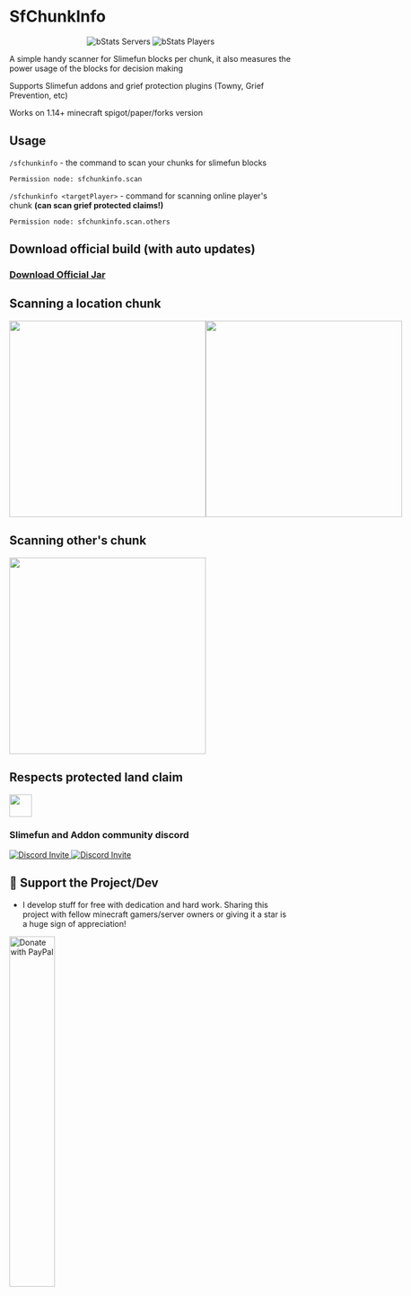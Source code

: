 # SfChunkInfo

<div align="center">

![bStats Servers](https://img.shields.io/bstats/servers/13713)
![bStats Players](https://img.shields.io/bstats/players/13713)

</div>

A simple handy scanner for Slimefun blocks per chunk, it also measures the power usage of the blocks for decision making

Supports Slimefun addons and grief protection plugins (Towny, Grief Prevention, etc)

Works on 1.14+ minecraft spigot/paper/forks version

## Usage
```/sfchunkinfo``` - the command to scan your chunks for slimefun blocks

```Permission node: sfchunkinfo.scan```

```/sfchunkinfo <targetPlayer>``` - command for scanning online player's chunk **(can scan grief protected claims!)**

```Permission node: sfchunkinfo.scan.others```

## Download official build (with auto updates)
### [Download Official Jar](https://blob.build/project/SfChunkInfo)


## Scanning a location chunk
<div align="center">
  <div style="display: flex;">
    <img src="https://user-images.githubusercontent.com/88238718/147554820-b1c1ec93-0e7a-4657-99d9-d091a4593b5d.png" height="350px" style="vertical-align: top;"></img>
    <img src="https://user-images.githubusercontent.com/88238718/147554808-5879f6a6-0011-46fe-89d2-c35e2f070c49.png" height="350px" style="vertical-align: top;"></img>
  </div>
</div>

## Scanning other's chunk
<div align="center">
  <div style="display: flex;">
    <img style="margin: center;" src="https://user-images.githubusercontent.com/88238718/147554814-c6c49d33-fec3-4850-a01a-1fb61d28b438.png" height="350px" style="vertical-align: top;"></img>
  </div>
</div>

## Respects protected land claim 
<div align="center">
  <div style="display: flex;">
   <img style="margin: center;" src="https://user-images.githubusercontent.com/88238718/147397288-5a8070bf-6b81-4e2d-abce-8a8c3e747172.png" height="40px" style="vertical-align: top;"></img>
  </div>
</div>

### Slimefun and Addon community discord
<p>
  <a href="https://discord.gg/slimefun">
    <img src="https://discordapp.com/api/guilds/565557184348422174/widget.png?style=banner3" alt="Discord Invite"/>
  </a>
  <a href="https://discord.gg/SqD3gg5SAU">
    <img src="https://discordapp.com/api/guilds/809178621424041997/widget.png?style=banner3" alt="Discord Invite"/>
  </a>
</p>

## 💖 Support the Project/Dev
- I develop stuff for free with dedication and hard work. Sharing this project with fellow minecraft gamers/server owners or giving it a star is a huge sign of appreciation!</br>

<a href="https://www.paypal.com/paypalme/fnfal113" target=_blank>
  <img src="https://raw.githubusercontent.com/stefan-niedermann/paypal-donate-button/master/paypal-donate-button.png" alt="Donate with PayPal" width="40%" />
</a>
